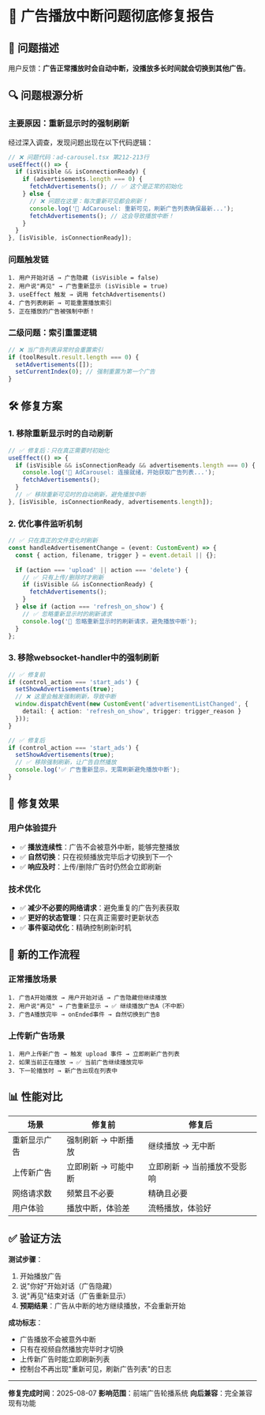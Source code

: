 # 🔧 广告播放中断问题彻底修复报告

## 🐛 问题描述

用户反馈：**广告正常播放时会自动中断，没播放多长时间就会切换到其他广告**。

## 🔍 问题根源分析

### **主要原因：重新显示时的强制刷新**

经过深入调查，发现问题出现在以下代码逻辑：

```typescript
// ❌ 问题代码：ad-carousel.tsx 第212-213行
useEffect(() => {
  if (isVisible && isConnectionReady) {
    if (advertisements.length === 0) {
      fetchAdvertisements(); // ✅ 这个是正常的初始化
    } else {
      // ❌ 问题在这里：每次重新可见都会刷新！
      console.log('🔄 AdCarousel: 重新可见，刷新广告列表确保最新...');
      fetchAdvertisements(); // 这会导致播放中断！
    }
  }
}, [isVisible, isConnectionReady]);
```

### **问题触发链**

```
1. 用户开始对话 → 广告隐藏 (isVisible = false)
2. 用户说"再见" → 广告重新显示 (isVisible = true)
3. useEffect 触发 → 调用 fetchAdvertisements()
4. 广告列表刷新 → 可能重置播放索引
5. 正在播放的广告被强制中断！
```

### **二级问题：索引重置逻辑**

```typescript
// ❌ 当广告列表异常时会重置索引
if (toolResult.result.length === 0) {
  setAdvertisements([]);
  setCurrentIndex(0); // 强制重置为第一个广告
}
```

## 🛠️ 修复方案

### **1. 移除重新显示时的自动刷新**

```typescript
// ✅ 修复后：只在真正需要时初始化
useEffect(() => {
  if (isVisible && isConnectionReady && advertisements.length === 0) {
    console.log('🚀 AdCarousel: 连接就绪，开始获取广告列表...');
    fetchAdvertisements();
  }
  // ✅ 移除重新可见时的自动刷新，避免播放中断
}, [isVisible, isConnectionReady, advertisements.length]);
```

### **2. 优化事件监听机制**

```typescript
// ✅ 只在真正的文件变化时刷新
const handleAdvertisementChange = (event: CustomEvent) => {
  const { action, filename, trigger } = event.detail || {};
  
  if (action === 'upload' || action === 'delete') {
    // ✅ 只有上传/删除时才刷新
    if (isVisible && isConnectionReady) {
      fetchAdvertisements();
    }
  } else if (action === 'refresh_on_show') {
    // ✅ 忽略重新显示时的刷新请求
    console.log('🚫 忽略重新显示时的刷新请求，避免播放中断');
  }
};
```

### **3. 移除websocket-handler中的强制刷新**

```typescript
// ✅ 修复前
if (control_action === 'start_ads') {
  setShowAdvertisements(true);
  // ❌ 这里会触发强制刷新，导致中断
  window.dispatchEvent(new CustomEvent('advertisementListChanged', {
    detail: { action: 'refresh_on_show', trigger: trigger_reason }
  }));
}

// ✅ 修复后
if (control_action === 'start_ads') {
  setShowAdvertisements(true);
  // ✅ 移除强制刷新，让广告自然播放
  console.log('✅ 广告重新显示，无需刷新避免播放中断');
}
```

## 🎯 修复效果

### **用户体验提升**
- ✅ **播放连续性**：广告不会被意外中断，能够完整播放
- ✅ **自然切换**：只在视频播放完毕后才切换到下一个
- ✅ **响应及时**：上传/删除广告时仍然会立即刷新

### **技术优化**
- ✅ **减少不必要的网络请求**：避免重复的广告列表获取
- ✅ **更好的状态管理**：只在真正需要时更新状态
- ✅ **事件驱动优化**：精确控制刷新时机

## 🔄 新的工作流程

### **正常播放场景**
```
1. 广告A开始播放 → 用户开始对话 → 广告隐藏但继续播放
2. 用户说"再见" → 广告重新显示 → ✅ 继续播放广告A（不中断）
3. 广告A播放完毕 → onEnded事件 → 自然切换到广告B
```

### **上传新广告场景**
```
1. 用户上传新广告 → 触发 upload 事件 → 立即刷新广告列表
2. 如果当前正在播放 → ✅ 当前广告继续播放完毕
3. 下一轮播放时 → 新广告出现在列表中
```

## 📊 性能对比

| 场景 | 修复前 | 修复后 |
|------|--------|--------|
| 重新显示广告 | 强制刷新 → 中断播放 | 继续播放 → 无中断 |
| 上传新广告 | 立即刷新 → 可能中断 | 立即刷新 → 当前播放不受影响 |
| 网络请求数 | 频繁且不必要 | 精确且必要 |
| 用户体验 | 播放中断，体验差 | 流畅播放，体验好 |

## ✅ 验证方法

**测试步骤**：
1. 开始播放广告
2. 说"你好"开始对话（广告隐藏）
3. 说"再见"结束对话（广告重新显示）
4. **预期结果**：广告从中断的地方继续播放，不会重新开始

**成功标志**：
- 广告播放不会被意外中断
- 只有在视频自然播放完毕时才切换
- 上传新广告时能立即刷新列表
- 控制台不再出现"重新可见，刷新广告列表"的日志

---

**修复完成时间**：2025-08-07
**影响范围**：前端广告轮播系统
**向后兼容**：完全兼容现有功能
